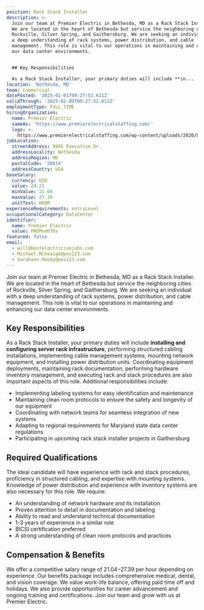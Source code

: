 ```yaml
---
position: Rack Stack Installer
description: >-
  Join our team at Premier Electric in Bethesda, MD as a Rack Stack Installer.
  We are located in the heart of Bethesda but service the neighboring cities of
  Rockville, Silver Spring, and Gaithersburg. We are seeking an individual with
  a deep understanding of rack systems, power distribution, and cable
  management. This role is vital to our operations in maintaining and enhancing
  our data center environments. 


  ## Key Responsibilities 

  As a Rack Stack Installer, your primary duties will include **in...
location: 'Bethesda, MD'
team: Commercial
datePosted: '2025-01-01T09:27:52.611Z'
validThrough: '2025-02-09T09:27:52.611Z'
employmentType: FULL_TIME
hiringOrganization:
  name: Premier Electric
  sameAs: 'https://www.premierelectricalstaffing.com/'
  logo: >-
    https://www.premierelectricalstaffing.com/wp-content/uploads/2020/05/Premier-Electrical-Staffing-logo.png
jobLocation:
  streetAddress: 9045 Executive Dr.
  addressLocality: Bethesda
  addressRegion: MD
  postalCode: '20814'
  addressCountry: USA
baseSalary:
  currency: USD
  value: 24.21
  minValue: 21.04
  maxValue: 27.39
  unitText: HOUR
experienceRequirements: entryLevel
occupationalCategory: DataCenter
identifier:
  name: Premier Electric
  value: PREMxm676s
featured: false
email:
  - will@bestelectricianjobs.com
  - Michael.Mckeaige@pes123.com
  - Sarahann.Moody@pes123.com
---
```




Join our team at Premier Electric in Bethesda, MD as a Rack Stack Installer. We are located in the heart of Bethesda but service the neighboring cities of Rockville, Silver Spring, and Gaithersburg. We are seeking an individual with a deep understanding of rack systems, power distribution, and cable management. This role is vital to our operations in maintaining and enhancing our data center environments. 

## Key Responsibilities 
As a Rack Stack Installer, your primary duties will include **installing and configuring server rack infrastructure**, performing structured cabling installations, implementing cable management systems, mounting network equipment, and installing power distribution units. Coordinating equipment deployments, maintaining rack documentation, performing hardware inventory management, and executing rack and stack procedures are also important aspects of this role. Additional responsibilities include:

- Implementing labeling systems for easy identification and maintenance
- Maintaining clean room protocols to ensure the safety and longevity of our equipment
- Coordinating with network teams for seamless integration of new systems
- Adapting to regional requirements for Maryland state data center regulations
- Participating in upcoming rack stack installer projects in Gaithersburg 

## Required Qualifications
The ideal candidate will have experience with rack and stack procedures, proficiency in structured cabling, and expertise with mounting systems. Knowledge of power distribution and experience with inventory systems are also necessary for this role. We require:

- An understanding of network hardware and its installation
- Proven attention to detail in documentation and labeling
- Ability to read and understand technical documentation
- 1-3 years of experience in a similar role
- BICSI certification preferred
- A strong understanding of clean room protocols and practices

## Compensation & Benefits
We offer a competitive salary range of $21.04-$27.39 per hour depending on experience. Our benefits package includes comprehensive medical, dental, and vision coverage. We value work-life balance, offering paid time off and holidays. We also provide opportunities for career advancement and ongoing training and certifications. Join our team and grow with us at Premier Electric.